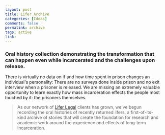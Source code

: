 ```yaml
---
layout: post
title: Lifer Archive
categories: [Ideas]
comments: false
permalink: archive
tags: active
link: 
---
```


### Oral history collection demonstrating the transformation that can happen even while incarcerated and the challenges upon release.

There is virtually no data on if and how time spent in prison changes an individual's personality: There are no surveys done inside prison and no exit interview when a prisoner is released. We are missing an extremely valuable opportunity to learn exactly how mass incarceration effects the people most touched by it: the prisoners themselves.

> As our network of [Lifer Legal](https://www.lifer-legal.com) clients has grown, we've begun recording the oral histories of recently returned lifers, a first-of-its-kind archive of stories that will create the foundation for research and academic work around the experience and effects of long-term incarceration.

<!--more-->
